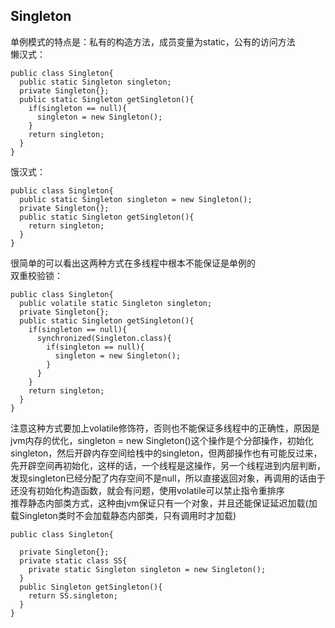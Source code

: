 Singleton
---
单例模式的特点是：私有的构造方法，成员变量为static，公有的访问方法<br>
懒汉式：
```
public class Singleton{
  public static Singleton singleton;
  private Singleton{};
  public static Singleton getSingleton(){
    if(singleton == null){
      singleton = new Singleton();
    }    
    return singleton;
  }
}
```
饿汉式：
```
public class Singleton{
  public static Singleton singleton = new Singleton();
  private Singleton{};
  public static Singleton getSingleton(){
    return singleton;
  }
}
```
很简单的可以看出这两种方式在多线程中根本不能保证是单例的<br>
双重校验锁：
```
public class Singleton{
  public volatile static Singleton singleton;
  private Singleton{};
  public static Singleton getSingleton(){
    if(singleton == null){
      synchronized(Singleton.class){
        if(singleton == null){
          singleton = new Singleton();
        }
      }
    }
    return singleton;
  }
}
```
注意这种方式要加上volatile修饰符，否则也不能保证多线程中的正确性，原因是jvm内存的优化，singleton = new Singleton()这个操作是个分部操作，初始化singleton，然后开辟内存空间给栈中的singleton，但两部操作也有可能反过来，先开辟空间再初始化，这样的话，一个线程是这操作，另一个线程进到内层判断，发现singleton已经分配了内存空间不是null，所以直接返回对象，再调用的话由于还没有初始化构造函数，就会有问题，使用volatile可以禁止指令重排序<br>
推荐静态内部类方式，这种由jvm保证只有一个对象，并且还能保证延迟加载(加载Singleton类时不会加载静态内部类，只有调用时才加载)
```
public class Singleton{
  
  private Singleton{};
  private static class SS{
    private static Singleton singleton = new Singleton();
  }
  public Singleton getSingleton(){
    return SS.singleton;
  }
}
```

